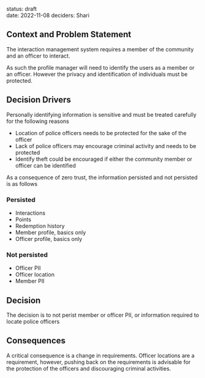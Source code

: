 status: draft  
date: 2022-11-08
deciders: Shari

## Context and Problem Statement
The interaction management system requires a member of the community and an officer to interact.

As such the profile manager will need to identify the users as a member or an officer.  However the privacy and identification of individuals must be protected.

## Decision Drivers
Personally identifying information is sensitive and must be treated carefully for the following reasons
 * Location of police officers needs to be protected for the sake of the officer
 * Lack of police officers may encourage criminal activity and needs to be protected
 * Identify theft could be encouraged if either the community member or officer can be identified
 
As a consequence of zero trust, the information persisted and not persisted is as follows

### Persisted
 * Interactions
 * Points
 * Redemption history
 * Member profile, basics only
 * Officer profile, basics only
 
### Not persisted
 * Officer PII
 * Officer location
 * Member PII

## Decision
The decision is to not perist member or officer PII, or information required to locate police officers

## Consequences
A critical consequence is a change in requirements.  Officer locations are a requirement, however, pushing back on the requirements is advisable for the protection of the officers and discouraging criminal activities.

